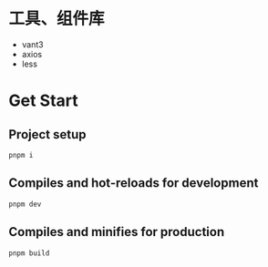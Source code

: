 # 工具、组件库

* vant3
* axios
* less

# Get Start

## Project setup
`pnpm i`

## Compiles and hot-reloads for development
`pnpm dev`

## Compiles and minifies for production
`pnpm build`
